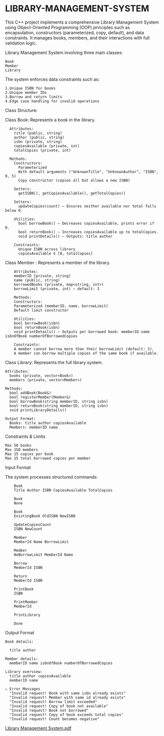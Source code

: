 # LIBRARY-MANAGEMENT-SYSTEM

This C++ project implements a comprehensive Library Management System using Object-Oriented Programming (OOP) principles such as encapsulation, constructors (parameterized, copy, default), and data constraints. It manages books, members, and their interactions with full validation logic.

Library Management System involving three main classes:
  
    Book
    Member
    Library

The system enforces data constraints such as:
  
    1.Unique ISBN for books
    2.Unique member IDs
    3.Borrow and return limits
    4.Edge case handling for invalid operations

Class Structure:

  Class Book: Represents a book in the library.
      
      Attributes:
        title (public, string)
        author (public, string)
        isbn (private, string)
        copiesAvailable (private, int)
        totalCopies (private, int)
      
      Methods:
        Constructors:
          Parameterized
          With default arguments ("UnknownTitle", "UnknownAuthor", "ISBN", 0, 5)
          Copy constructor (copies all but allows a new ISBN)
        
        Getters:
          getISBN(), getCopiesAvailable(), getTotalCopies()
        
        Setters:
          updateCopies(count) – Ensures neither available nor total falls below 0.
        
        Utilities:
          bool borrowBook() – Decreases copiesAvailable, prints error if 0.
          bool returnBook() – Increases copiesAvailable up to totalCopies.
          void printDetails() – Outputs: title author
        
        Constraints:
          Unique ISBN across library
          copiesAvailable ∈ [0, totalCopies]

  Class Member : Represents a member of the library.
        
        Attributes:
        memberID (private, string)
        name (public, string)
        borrowedBooks (private, map<string, int>)
        borrowLimit (private, int) – default: 3
        
        Methods:
        Constructors:
        Parameterized (memberID, name, borrowLimit)
        Default limit constructor
        
        Utilities:
        bool borrowBook(isbn)
        bool returnBook(isbn)
        void printDetails() – Outputs per borrowed book: memberID name isbnOfBook numberOfBorrowedCopies
        
        Constraints:
        A member cannot borrow more than their borrowLimit (default: 3).
        A member can borrow multiple copies of the same book if available.

Class Library: Represents the full library system.
    
    Attributes:
      books (private, vector<Book>)
      members (private, vector<Member>)
    
    Methods:
      bool addBook(Book&)
      bool registerMember(Member&)
      bool borrowBook(string memberID, string isbn)
      bool returnBook(string memberID, string isbn)
      void printLibraryDetails()
    
    Output Format:
      Books: title author copiesAvailable
      Members: memberID name

Constraints & Limits
   
    Max 50 books
    Max 150 members
    Max 15 copies per book
    Max 15 total borrowed copies per member



Input Format
  
  The system processes structured commands:

        Book
        Title Author ISBN CopiesAvailable TotalCopies

        Book
        None
        
        Book
        ExistingBook OldISBN NewISBN
        
        UpdateCopiesCount
        ISBN NewCount
        
        Member
        MemberId Name BorrowLimit
        
        Member
        NoBorrowLimit MemberId Name
        
        Borrow
        MemberId ISBN
        
        Return
        MemberId ISBN
        
        PrintBook
        ISBN
        
        PrintMember
        MemberId
        
        PrintLibrary
        
        Done
        
 Output Format

    Book details:

      title author
    
    Member details:
      memberID name isbnOfBook numberOfBorrowedCopies
    
    Library overview:
      title author copiesAvailable
      memberID name
      
    ⚠️ Error Messages
      "Invalid request! Book with same isbn already exists"
      "Invalid request! Member with same id already exists"
      "Invalid request! Borrow limit exceeded"
      "Invalid request! Copy of book not available"
      "Invalid request! Book not borrowed"
      "Invalid request! Copy of book exceeds total copies"
      "Invalid request! Count becomes negative"       
              
  [Library Management System.pdf](https://github.com/user-attachments/files/20344876/Library.Management.System.pdf)
